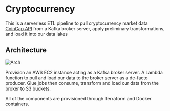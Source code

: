 # Cryptocurrency

This is a serverless ETL pipeline to pull cryptocurrency market data [CoinCap API](https://docs.coincap.io/) from a Kafka broker server, apply preliminary transformations, and load it into our data lakes

## Architecture

![Arch](assets/images/bc_arch.png)

Provision an AWS EC2 instance acting as a Kafka broker server. A Lambda function to pull and load our data to the broker server as a de-facto producer. Glue jobs then consume, transform and load our data from the broker to S3 buckets.

All of the components are provisioned through Terraform and Docker containers.